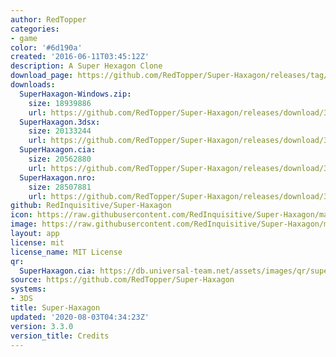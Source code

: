 ```yaml
---
author: RedTopper
categories:
- game
color: '#6d190a'
created: '2016-06-11T03:45:12Z'
description: A Super Hexagon Clone
download_page: https://github.com/RedTopper/Super-Haxagon/releases/tag/3.3.0
downloads:
  SuperHaxagon-Windows.zip:
    size: 18939886
    url: https://github.com/RedTopper/Super-Haxagon/releases/download/3.3.0/SuperHaxagon-Windows.zip
  SuperHaxagon.3dsx:
    size: 20133244
    url: https://github.com/RedTopper/Super-Haxagon/releases/download/3.3.0/SuperHaxagon.3dsx
  SuperHaxagon.cia:
    size: 20562880
    url: https://github.com/RedTopper/Super-Haxagon/releases/download/3.3.0/SuperHaxagon.cia
  SuperHaxagon.nro:
    size: 28507881
    url: https://github.com/RedTopper/Super-Haxagon/releases/download/3.3.0/SuperHaxagon.nro
github: RedInquisitive/Super-Haxagon
icon: https://raw.githubusercontent.com/RedInquisitive/Super-Haxagon/master/media/icon-3ds.png
image: https://raw.githubusercontent.com/RedInquisitive/Super-Haxagon/master/media/banner.png
layout: app
license: mit
license_name: MIT License
qr:
  SuperHaxagon.cia: https://db.universal-team.net/assets/images/qr/superhaxagon.cia.png
source: https://github.com/RedTopper/Super-Haxagon
systems:
- 3DS
title: Super-Haxagon
updated: '2020-08-03T04:34:23Z'
version: 3.3.0
version_title: Credits
---
```

